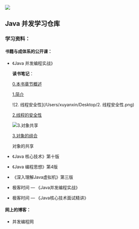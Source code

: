 

![](https://xuyanxin-blog-bucket.oss-cn-beijing.aliyuncs.com/blog/20200328152224.png)

## Java 并发学习仓库

### 学习资料：

#### 书籍与成体系的公开课：

- 《Java 并发编程实战》

  **读书笔记**：

  [0.本书章节概述](./java_conccurency_practice/docs/本书章节内容概述.md)

  [1.简介](./java_conccurency_practice/docs/1.简介.md)

  ![2. 线程安全性](/Users/xuyanxin/Desktop/2. 线程安全性.png)

  [2.线程的安全性](./java_conccurency_practice/docs/2.线程的安全性.md)

  ![3.对象共享](/Users/xuyanxin/Desktop/3.对象共享.png)

  [3.对象的组合](./java_conccurency_practice/docs/3.对象的共享.md)

  对象的共享

- 《Java 核心技术》第十版

- 《Java 编程思想》第4版

- 《深入理解Java虚拟机》第三版

- 极客时间 — 《Java并发编程实战》

- 极客时间 — 《Java核心技术面试精讲》

#### 网上的博客：

- 并发编程网